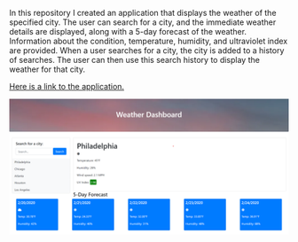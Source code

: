 In this repository I created an application that displays the weather of the specified city. The user can search for a city, and the immediate weather details are displayed, along with a 5-day forecast of the weather. Information about the condition, temperature, humidity, and ultraviolet index are provided. When a user searches for a city, the city is added to a history of searches. The user can then use this search history to display the weather for that city.

[Here is a link to the application.](https://ethanl150.github.io/WeatherDashboard/)

![Image of Weather Dashboard](weather.png)
